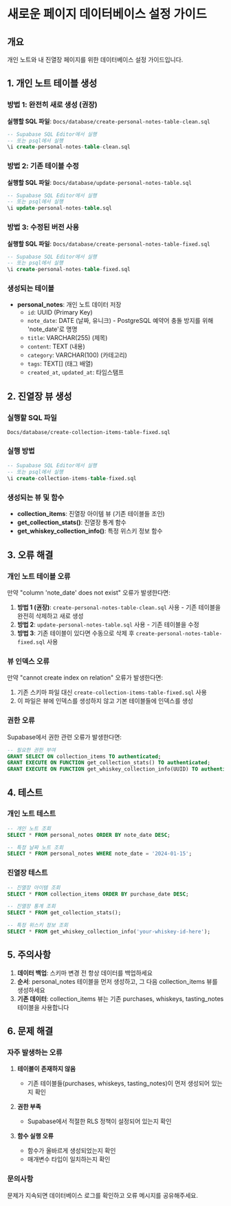 # 새로운 페이지 데이터베이스 설정 가이드

## 개요
개인 노트와 내 진열장 페이지를 위한 데이터베이스 설정 가이드입니다.

## 1. 개인 노트 테이블 생성

### 방법 1: 완전히 새로 생성 (권장)
**실행할 SQL 파일**: `Docs/database/create-personal-notes-table-clean.sql`

```sql
-- Supabase SQL Editor에서 실행
-- 또는 psql에서 실행
\i create-personal-notes-table-clean.sql
```

### 방법 2: 기존 테이블 수정
**실행할 SQL 파일**: `Docs/database/update-personal-notes-table.sql`

```sql
-- Supabase SQL Editor에서 실행
-- 또는 psql에서 실행
\i update-personal-notes-table.sql
```

### 방법 3: 수정된 버전 사용
**실행할 SQL 파일**: `Docs/database/create-personal-notes-table-fixed.sql`

```sql
-- Supabase SQL Editor에서 실행
-- 또는 psql에서 실행
\i create-personal-notes-table-fixed.sql
```

### 생성되는 테이블
- **personal_notes**: 개인 노트 데이터 저장
  - `id`: UUID (Primary Key)
  - `note_date`: DATE (날짜, 유니크) - PostgreSQL 예약어 충돌 방지를 위해 'note_date'로 명명
  - `title`: VARCHAR(255) (제목)
  - `content`: TEXT (내용)
  - `category`: VARCHAR(100) (카테고리)
  - `tags`: TEXT[] (태그 배열)
  - `created_at`, `updated_at`: 타임스탬프

## 2. 진열장 뷰 생성

### 실행할 SQL 파일
`Docs/database/create-collection-items-table-fixed.sql`

### 실행 방법
```sql
-- Supabase SQL Editor에서 실행
-- 또는 psql에서 실행
\i create-collection-items-table-fixed.sql
```

### 생성되는 뷰 및 함수
- **collection_items**: 진열장 아이템 뷰 (기존 테이블들 조인)
- **get_collection_stats()**: 진열장 통계 함수
- **get_whiskey_collection_info()**: 특정 위스키 정보 함수

## 3. 오류 해결

### 개인 노트 테이블 오류
만약 "column 'note_date' does not exist" 오류가 발생한다면:

1. **방법 1 (권장)**: `create-personal-notes-table-clean.sql` 사용 - 기존 테이블을 완전히 삭제하고 새로 생성
2. **방법 2**: `update-personal-notes-table.sql` 사용 - 기존 테이블을 수정
3. **방법 3**: 기존 테이블이 있다면 수동으로 삭제 후 `create-personal-notes-table-fixed.sql` 사용

### 뷰 인덱스 오류
만약 "cannot create index on relation" 오류가 발생한다면:

1. 기존 스키마 파일 대신 `create-collection-items-table-fixed.sql` 사용
2. 이 파일은 뷰에 인덱스를 생성하지 않고 기본 테이블들에 인덱스를 생성

### 권한 오류
Supabase에서 권한 관련 오류가 발생한다면:

```sql
-- 필요한 권한 부여
GRANT SELECT ON collection_items TO authenticated;
GRANT EXECUTE ON FUNCTION get_collection_stats() TO authenticated;
GRANT EXECUTE ON FUNCTION get_whiskey_collection_info(UUID) TO authenticated;
```

## 4. 테스트

### 개인 노트 테스트
```sql
-- 개인 노트 조회
SELECT * FROM personal_notes ORDER BY note_date DESC;

-- 특정 날짜 노트 조회
SELECT * FROM personal_notes WHERE note_date = '2024-01-15';
```

### 진열장 테스트
```sql
-- 진열장 아이템 조회
SELECT * FROM collection_items ORDER BY purchase_date DESC;

-- 진열장 통계 조회
SELECT * FROM get_collection_stats();

-- 특정 위스키 정보 조회
SELECT * FROM get_whiskey_collection_info('your-whiskey-id-here');
```

## 5. 주의사항

1. **데이터 백업**: 스키마 변경 전 항상 데이터를 백업하세요
2. **순서**: personal_notes 테이블을 먼저 생성하고, 그 다음 collection_items 뷰를 생성하세요
3. **기존 데이터**: collection_items 뷰는 기존 purchases, whiskeys, tasting_notes 테이블을 사용합니다

## 6. 문제 해결

### 자주 발생하는 오류

1. **테이블이 존재하지 않음**
   - 기존 테이블들(purchases, whiskeys, tasting_notes)이 먼저 생성되어 있는지 확인

2. **권한 부족**
   - Supabase에서 적절한 RLS 정책이 설정되어 있는지 확인

3. **함수 실행 오류**
   - 함수가 올바르게 생성되었는지 확인
   - 매개변수 타입이 일치하는지 확인

### 문의사항
문제가 지속되면 데이터베이스 로그를 확인하고 오류 메시지를 공유해주세요.
